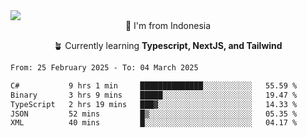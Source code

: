 
<img align = "center" src="https://readme-typing-svg.herokuapp.com?font=Fira+Code&size=25&pause=1000&color=00F713&center=true&vCenter=true&random=false&width=850&height=70&lines=Hi+There+%F0%9F%91%8B%2C+Im+Julian+Caesar;"/>
<br>

<div align = "center">
  📌 I'm from Indonesia
  
  🪴 Currently learning **Typescript, NextJS, and Tailwind**
</div>

<!--START_SECTION:waka-->

```txt
From: 25 February 2025 - To: 04 March 2025

C#           9 hrs 1 min     ██████████████░░░░░░░░░░░   55.59 %
Binary       3 hrs 9 mins    █████░░░░░░░░░░░░░░░░░░░░   19.47 %
TypeScript   2 hrs 19 mins   ███▓░░░░░░░░░░░░░░░░░░░░░   14.33 %
JSON         52 mins         █▒░░░░░░░░░░░░░░░░░░░░░░░   05.35 %
XML          40 mins         █░░░░░░░░░░░░░░░░░░░░░░░░   04.17 %
```

<!--END_SECTION:waka-->
